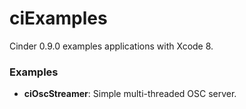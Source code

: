 # ciExamples
Cinder 0.9.0 examples applications with Xcode 8.
### Examples

- **ciOscStreamer**: Simple multi-threaded OSC server.
